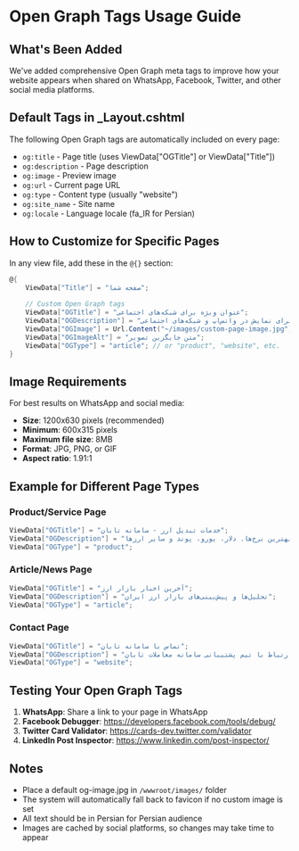 # Open Graph Tags Usage Guide

## What's Been Added

We've added comprehensive Open Graph meta tags to improve how your website appears when shared on WhatsApp, Facebook, Twitter, and other social media platforms.

## Default Tags in _Layout.cshtml

The following Open Graph tags are automatically included on every page:

- `og:title` - Page title (uses ViewData["OGTitle"] or ViewData["Title"])
- `og:description` - Page description 
- `og:image` - Preview image
- `og:url` - Current page URL
- `og:type` - Content type (usually "website")
- `og:site_name` - Site name
- `og:locale` - Language locale (fa_IR for Persian)

## How to Customize for Specific Pages

In any view file, add these in the `@{}` section:

```csharp
@{
    ViewData["Title"] = "صفحه شما";
    
    // Custom Open Graph tags
    ViewData["OGTitle"] = "عنوان ویژه برای شبکه‌های اجتماعی";
    ViewData["OGDescription"] = "توضیحات جذاب برای نمایش در واتس‌اپ و شبکه‌های اجتماعی";
    ViewData["OGImage"] = Url.Content("~/images/custom-page-image.jpg");
    ViewData["OGImageAlt"] = "متن جایگزین تصویر";
    ViewData["OGType"] = "article"; // or "product", "website", etc.
}
```

## Image Requirements

For best results on WhatsApp and social media:

- **Size**: 1200x630 pixels (recommended)
- **Minimum**: 600x315 pixels
- **Maximum file size**: 8MB
- **Format**: JPG, PNG, or GIF
- **Aspect ratio**: 1.91:1

## Example for Different Page Types

### Product/Service Page
```csharp
ViewData["OGTitle"] = "خدمات تبدیل ارز - سامانه تابان";
ViewData["OGDescription"] = "تبدیل آنلاین ارز با بهترین نرخ‌ها. دلار، یورو، پوند و سایر ارزها";
ViewData["OGType"] = "product";
```

### Article/News Page
```csharp
ViewData["OGTitle"] = "آخرین اخبار بازار ارز";
ViewData["OGDescription"] = "تحلیل‌ها و پیش‌بینی‌های بازار ارز ایران";
ViewData["OGType"] = "article";
```

### Contact Page
```csharp
ViewData["OGTitle"] = "تماس با سامانه تابان";
ViewData["OGDescription"] = "راه‌های ارتباط با تیم پشتیبانی سامانه معاملات تابان";
ViewData["OGType"] = "website";
```

## Testing Your Open Graph Tags

1. **WhatsApp**: Share a link to your page in WhatsApp
2. **Facebook Debugger**: https://developers.facebook.com/tools/debug/
3. **Twitter Card Validator**: https://cards-dev.twitter.com/validator
4. **LinkedIn Post Inspector**: https://www.linkedin.com/post-inspector/

## Notes

- Place a default og-image.jpg in `/wwwroot/images/` folder
- The system will automatically fall back to favicon if no custom image is set
- All text should be in Persian for Persian audience
- Images are cached by social platforms, so changes may take time to appear
